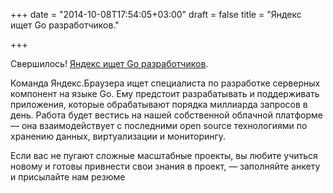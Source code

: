 +++
date = "2014-10-08T17:54:05+03:00"
draft = false
title = "Яндекс ищет Go разработчиков."

+++

<p>Свершилось! <a href="http://company.yandex.ru/job/vacancies/devbrows_go.xml">Яндекс ищет Go разработчиков</a>.</p>

<p>Команда Яндекс.Браузера ищет специалиста по разработке серверных компонент на языке Go. Ему предстоит разрабатывать и поддерживать приложения, которые обрабатывают порядка миллиарда запросов в день. Работа будет вестись на нашей собственной облачной платформе &mdash; она взаимодействует с последними open source технологиями по хранению данных, виртуализации и мониторингу.</p>

<p>Если вас не пугают сложные масштабные проекты, вы любите учиться новому и готовы привнести свои знания в проект, &mdash; заполняйте анкету и присылайте нам резюме</p>

